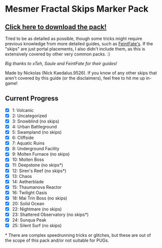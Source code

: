 # Mesmer Fractal Skips Marker Pack

## **[Click here to download the pack!](https://github.com/Kaedalus/Mesmer-Fractal-Skips/releases/latest/download/MesmerFractalSkips.taco)**

Tried to be as detailed as possible, though some tricks might require previous knowledge from more detailed guides, such as [FeintFate's](https://www.youtube.com/watch?v=4ZqZbggL_0o). If the "skips" are just portal placements, I also didn't include them, as this is extensively covered by other very common packs. :)

*Big thanks to xTeh, Saule and FeintFate for their guides!*

Made by Nickolas (Nick Kaedalus.9526). If you know of any other skips that aren't covered by this guide (or the disclaimers), feel free to hit me up in-game!

## Current Progress

- [x] 1: Volcanic
- [x] 2: Uncategorized
- [x] 3: Snowblind (no skips)
- [x] 4: Urban Battleground
- [x] 5: Swampland (no skips)
- [x] 6: Cliffside
- [x] 7: Aquatic Ruins
- [x] 8: Underground Facility
- [x] 9: Molten Furnace (no skips)
- [x] 10: Molten Boss
- [x] 11: Deepstone (no skips*)
- [x] 12: Siren's Reef (no skips*)
- [x] 13: Chaos
- [x] 14: Aetherblade
- [x] 15: Thaumanova Reactor
- [x] 16: Twilight Oasis
- [x] 18: Mai Trin Boss (no skips)
- [x] 20: Solid Ocean
- [x] 22: Nightmare (no skips)
- [x] 23: Shattered Observatory (no skips*)
- [x] 24: Sunqua Peak
- [x] 25: Silent Surf (no skips)

\* There are complex speedrunning tricks or glitches, but these are out of the scope of this pack and/or not suitable for PUGs.
